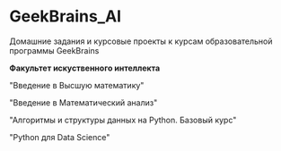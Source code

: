 # GeekBrains_AI

Домашние задания и курсовые проекты к курсам образовательной программы GeekBrains
<p><b>Факультет искуственного интеллекта</b></p>

<p>"Введение в Высшую математику"</p>
<p>"Введение в Математический анализ"</p>
<p>"Алгоритмы и структуры данных на Python. Базовый курс"</p>
<p>"Python для Data Science"</p>
